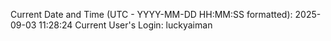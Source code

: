 Current Date and Time (UTC - YYYY-MM-DD HH:MM:SS formatted): 2025-09-03 11:28:24
Current User's Login: luckyaiman
